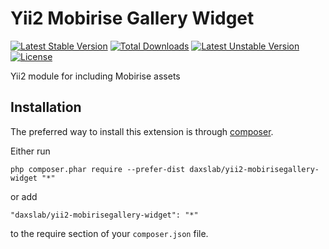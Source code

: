  Yii2 Mobirise Gallery Widget
 ===============
 
 [![Latest Stable Version](https://poser.pugx.org/daxslab/yii2-mobirisegallery-widget/v/stable.svg)](https://packagist.org/packages/daxslab/yii2-mobirisegallery-widget)
 [![Total Downloads](https://poser.pugx.org/daxslab/yii2-mobirisegallery-widget/downloads)](https://packagist.org/packages/daxslab/yii2-mobirisegallery-widget)
 [![Latest Unstable Version](https://poser.pugx.org/daxslab/yii2-mobirisegallery-widget/v/unstable.svg)](https://packagist.org/packages/daxslab/yii2-mobirisegallery-widget)
 [![License](https://poser.pugx.org/daxslab/yii2-mobirisegallery-widget/license.svg)](https://packagist.org/packages/daxslab/yii2-mobirisegallery-widget)
 
 Yii2 module for including Mobirise assets
 
 Installation
 ------------
 
 The preferred way to install this extension is through [composer](http://getcomposer.org/download/).
 
 Either run
 
 ```
 php composer.phar require --prefer-dist daxslab/yii2-mobirisegallery-widget "*"
 ```
 
 or add
 
 ```
 "daxslab/yii2-mobirisegallery-widget": "*"
 ```
 
 to the require section of your `composer.json` file.
 

